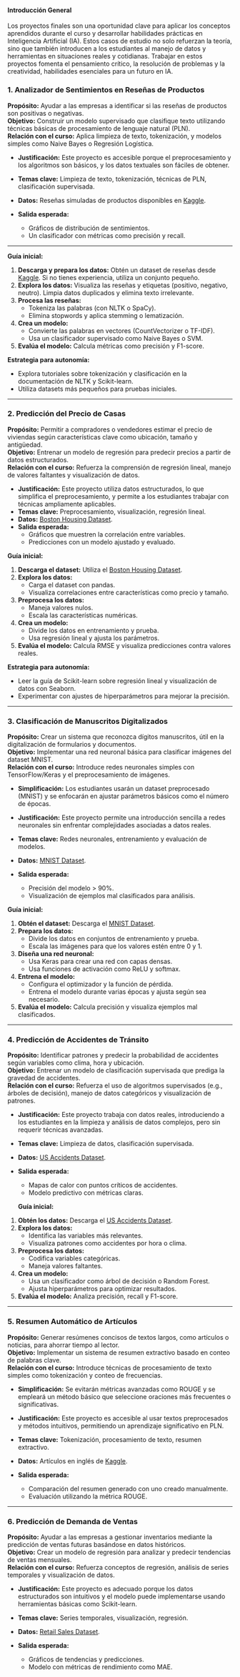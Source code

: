#### **Introducción General**

Los proyectos finales son una oportunidad clave para aplicar los conceptos aprendidos durante el curso y desarrollar habilidades prácticas en Inteligencia Artificial (IA). Estos casos de estudio no solo refuerzan la teoría, sino que también introducen a los estudiantes al manejo de datos y herramientas en situaciones reales y cotidianas. Trabajar en estos proyectos fomenta el pensamiento crítico, la resolución de problemas y la creatividad, habilidades esenciales para un futuro en IA.

### **1. Analizador de Sentimientos en Reseñas de Productos**

**Propósito:** Ayudar a las empresas a identificar si las reseñas de productos son positivas o negativas.  
**Objetivo:** Construir un modelo supervisado que clasifique texto utilizando técnicas básicas de procesamiento de lenguaje natural (PLN).  
**Relación con el curso:** Aplica limpieza de texto, tokenización, y modelos simples como Naive Bayes o Regresión Logística.

- **Justificación:** Este proyecto es accesible porque el preprocesamiento y los algoritmos son básicos, y los datos textuales son fáciles de obtener.

- **Temas clave:** Limpieza de texto, tokenización, técnicas de PLN, clasificación supervisada.
- **Datos:** Reseñas simuladas de productos disponibles en [Kaggle](https://www.kaggle.com/c/sentiment-analysis-on-movie-reviews).
- **Salida esperada:**
  - Gráficos de distribución de sentimientos.
  - Un clasificador con métricas como precisión y recall.

---

**Guía inicial:**

1. **Descarga y prepara los datos:** Obtén un dataset de reseñas desde [Kaggle](https://www.kaggle.com/c/sentiment-analysis-on-movie-reviews). Si no tienes experiencia, utiliza un conjunto pequeño.
2. **Explora los datos:** Visualiza las reseñas y etiquetas (positivo, negativo, neutro). Limpia datos duplicados y elimina texto irrelevante.
3. **Procesa las reseñas:**
   - Tokeniza las palabras (con NLTK o SpaCy).
   - Elimina stopwords y aplica stemming o lematización.
4. **Crea un modelo:**
   - Convierte las palabras en vectores (CountVectorizer o TF-IDF).
   - Usa un clasificador supervisado como Naive Bayes o SVM.
5. **Evalúa el modelo:** Calcula métricas como precisión y F1-score.

**Estrategia para autonomía:**

- Explora tutoriales sobre tokenización y clasificación en la documentación de NLTK y Scikit-learn.
- Utiliza datasets más pequeños para pruebas iniciales.

---

### **2. Predicción del Precio de Casas**

**Propósito:** Permitir a compradores o vendedores estimar el precio de viviendas según características clave como ubicación, tamaño y antigüedad.  
**Objetivo:** Entrenar un modelo de regresión para predecir precios a partir de datos estructurados.  
**Relación con el curso:** Refuerza la comprensión de regresión lineal, manejo de valores faltantes y visualización de datos.

- **Justificación:** Este proyecto utiliza datos estructurados, lo que simplifica el preprocesamiento, y permite a los estudiantes trabajar con técnicas ampliamente aplicables.
- **Temas clave:** Preprocesamiento, visualización, regresión lineal.
- **Datos:** [Boston Housing Dataset](https://www.kaggle.com/c/boston-housing).
- **Salida esperada:**
  - Gráficos que muestren la correlación entre variables.
  - Predicciones con un modelo ajustado y evaluado.

**Guía inicial:**

1. **Descarga el dataset:** Utiliza el [Boston Housing Dataset](https://www.kaggle.com/c/boston-housing).
2. **Explora los datos:**
   - Carga el dataset con pandas.
   - Visualiza correlaciones entre características como precio y tamaño.
3. **Preprocesa los datos:**
   - Maneja valores nulos.
   - Escala las características numéricas.
4. **Crea un modelo:**
   - Divide los datos en entrenamiento y prueba.
   - Usa regresión lineal y ajusta los parámetros.
5. **Evalúa el modelo:** Calcula RMSE y visualiza predicciones contra valores reales.

**Estrategia para autonomía:**

- Leer la guía de Scikit-learn sobre regresión lineal y visualización de datos con Seaborn.
- Experimentar con ajustes de hiperparámetros para mejorar la precisión.

---

### **3. Clasificación de Manuscritos Digitalizados**

**Propósito:** Crear un sistema que reconozca dígitos manuscritos, útil en la digitalización de formularios y documentos.  
**Objetivo:** Implementar una red neuronal básica para clasificar imágenes del dataset MNIST.  
**Relación con el curso:** Introduce redes neuronales simples con TensorFlow/Keras y el preprocesamiento de imágenes.

- **Simplificación:** Los estudiantes usarán un dataset preprocesado (MNIST) y se enfocarán en ajustar parámetros básicos como el número de épocas.
- **Justificación:** Este proyecto permite una introducción sencilla a redes neuronales sin enfrentar complejidades asociadas a datos reales.

- **Temas clave:** Redes neuronales, entrenamiento y evaluación de modelos.
- **Datos:** [MNIST Dataset](http://yann.lecun.com/exdb/mnist/).
- **Salida esperada:**
  - Precisión del modelo > 90%.
  - Visualización de ejemplos mal clasificados para análisis.

**Guía inicial:**

1. **Obtén el dataset:** Descarga el [MNIST Dataset](http://yann.lecun.com/exdb/mnist/).
2. **Prepara los datos:**
   - Divide los datos en conjuntos de entrenamiento y prueba.
   - Escala las imágenes para que los valores estén entre 0 y 1.
3. **Diseña una red neuronal:**
   - Usa Keras para crear una red con capas densas.
   - Usa funciones de activación como ReLU y softmax.
4. **Entrena el modelo:**
   - Configura el optimizador y la función de pérdida.
   - Entrena el modelo durante varias épocas y ajusta según sea necesario.
5. **Evalúa el modelo:** Calcula precisión y visualiza ejemplos mal clasificados.

---

### **4. Predicción de Accidentes de Tránsito**

**Propósito:** Identificar patrones y predecir la probabilidad de accidentes según variables como clima, hora y ubicación.  
**Objetivo:** Entrenar un modelo de clasificación supervisada que prediga la gravedad de accidentes.  
**Relación con el curso:** Refuerza el uso de algoritmos supervisados (e.g., árboles de decisión), manejo de datos categóricos y visualización de patrones.

- **Justificación:** Este proyecto trabaja con datos reales, introduciendo a los estudiantes en la limpieza y análisis de datos complejos, pero sin requerir técnicas avanzadas.

- **Temas clave:** Limpieza de datos, clasificación supervisada.
- **Datos:** [US Accidents Dataset](https://www.kaggle.com/sobhanmoosavi/us-accidents).
- **Salida esperada:**

  - Mapas de calor con puntos críticos de accidentes.
  - Modelo predictivo con métricas claras.

  **Guía inicial:**

1. **Obtén los datos:** Descarga el [US Accidents Dataset](https://www.kaggle.com/sobhanmoosavi/us-accidents).
2. **Explora los datos:**
   - Identifica las variables más relevantes.
   - Visualiza patrones como accidentes por hora o clima.
3. **Preprocesa los datos:**
   - Codifica variables categóricas.
   - Maneja valores faltantes.
4. **Crea un modelo:**
   - Usa un clasificador como árbol de decisión o Random Forest.
   - Ajusta hiperparámetros para optimizar resultados.
5. **Evalúa el modelo:** Analiza precisión, recall y F1-score.

---

### **5. Resumen Automático de Artículos**

**Propósito:** Generar resúmenes concisos de textos largos, como artículos o noticias, para ahorrar tiempo al lector.  
**Objetivo:** Implementar un sistema de resumen extractivo basado en conteo de palabras clave.  
**Relación con el curso:** Introduce técnicas de procesamiento de texto simples como tokenización y conteo de frecuencias.

- **Simplificación:** Se evitarán métricas avanzadas como ROUGE y se empleará un método básico que seleccione oraciones más frecuentes o significativas.
- **Justificación:** Este proyecto es accesible al usar textos preprocesados y métodos intuitivos, permitiendo un aprendizaje significativo en PLN.

- **Temas clave:** Tokenización, procesamiento de texto, resumen extractivo.
- **Datos:** Artículos en inglés de [Kaggle](https://www.kaggle.com/).
- **Salida esperada:**
  - Comparación del resumen generado con uno creado manualmente.
  - Evaluación utilizando la métrica ROUGE.

---

### **6. Predicción de Demanda de Ventas**

**Propósito:** Ayudar a las empresas a gestionar inventarios mediante la predicción de ventas futuras basándose en datos históricos.  
**Objetivo:** Crear un modelo de regresión para analizar y predecir tendencias de ventas mensuales.  
**Relación con el curso:** Refuerza conceptos de regresión, análisis de series temporales y visualización de datos.

- **Justificación:** Este proyecto es adecuado porque los datos estructurados son intuitivos y el modelo puede implementarse usando herramientas básicas como Scikit-learn.

- **Temas clave:** Series temporales, visualización, regresión.
- **Datos:** [Retail Sales Dataset](https://www.kaggle.com/c/demand-forecasting-kernels-only).
- **Salida esperada:**
  - Gráficos de tendencias y predicciones.
  - Modelo con métricas de rendimiento como MAE.
